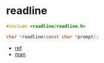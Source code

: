 # readline

```c
#include <readline/readline.h>

char *readline(const char *prompt);
```


- [ref](https://junselee.tistory.com/3)
- [man](https://man7.org/linux/man-pages/man3/readline.3.html)
